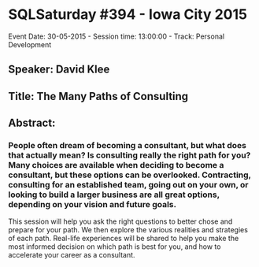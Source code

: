 # SQLSaturday #394 - Iowa City 2015
Event Date: 30-05-2015 - Session time: 13:00:00 - Track: Personal Development
## Speaker: David Klee
## Title: The Many Paths of Consulting
## Abstract:
### People often dream of becoming a consultant, but what does that actually mean? Is consulting really the right path for you? Many choices are available when deciding to become a consultant, but these options can be overlooked. Contracting, consulting for an established team, going out on your own, or looking to build a larger business are all great options, depending on your vision and future goals.

This session will help you ask the right questions to better chose and prepare for your path. We then explore the various realities and strategies of each path. Real-life experiences will be shared to help you make the most informed decision on which path is best for you, and how to accelerate your career as a consultant.

